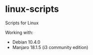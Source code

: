 # linux-scripts
Scripts for Linux

Working with:
+ Debian 10.4.0
+ Manjaro 18.1.5 (i3 community edition)
